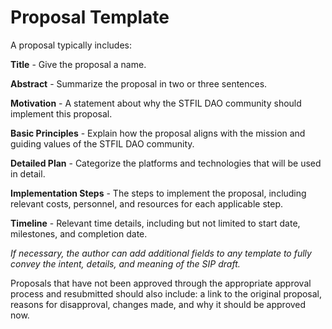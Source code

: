 # Proposal Template

A proposal typically includes:

**Title** - Give the proposal a name.

**Abstract** - Summarize the proposal in two or three sentences.

**Motivation** - A statement about why the STFIL DAO community should implement this proposal.

**Basic Principles** - Explain how the proposal aligns with the mission and guiding values of the STFIL DAO community.

**Detailed Plan** - Categorize the platforms and technologies that will be used in detail.

**Implementation Steps** - The steps to implement the proposal, including relevant costs, personnel, and resources for each applicable step.

**Timeline** - Relevant time details, including but not limited to start date, milestones, and completion date.

*If necessary, the author can add additional fields to any template to fully convey the intent, details, and meaning of the SIP draft.*

Proposals that have not been approved through the appropriate approval process and resubmitted should also include: a link to the original proposal, reasons for disapproval, changes made, and why it should be approved now.
